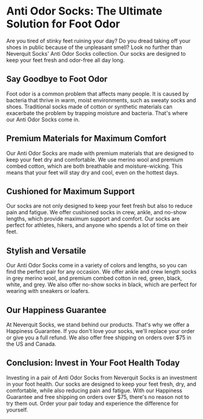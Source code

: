 # Anti Odor Socks: The Ultimate Solution for Foot Odor

Are you tired of stinky feet ruining your day? Do you dread taking off your shoes in public because of the unpleasant smell? Look no further than Neverquit Socks' Anti Odor Socks collection. Our socks are designed to keep your feet fresh and odor-free all day long.

## Say Goodbye to Foot Odor

Foot odor is a common problem that affects many people. It is caused by bacteria that thrive in warm, moist environments, such as sweaty socks and shoes. Traditional socks made of cotton or synthetic materials can exacerbate the problem by trapping moisture and bacteria. That's where our Anti Odor Socks come in.

## Premium Materials for Maximum Comfort

Our Anti Odor Socks are made with premium materials that are designed to keep your feet dry and comfortable. We use merino wool and premium combed cotton, which are both breathable and moisture-wicking. This means that your feet will stay dry and cool, even on the hottest days.

## Cushioned for Maximum Support

Our socks are not only designed to keep your feet fresh but also to reduce pain and fatigue. We offer cushioned socks in crew, ankle, and no-show lengths, which provide maximum support and comfort. Our socks are perfect for athletes, hikers, and anyone who spends a lot of time on their feet.

## Stylish and Versatile

Our Anti Odor Socks come in a variety of colors and lengths, so you can find the perfect pair for any occasion. We offer ankle and crew length socks in grey merino wool, and premium combed cotton in red, green, black, white, and grey. We also offer no-show socks in black, which are perfect for wearing with sneakers or loafers.

## Our Happiness Guarantee

At Neverquit Socks, we stand behind our products. That's why we offer a Happiness Guarantee. If you don't love your socks, we'll replace your order or give you a full refund. We also offer free shipping on orders over $75 in the US and Canada.

## Conclusion: Invest in Your Foot Health Today

Investing in a pair of Anti Odor Socks from Neverquit Socks is an investment in your foot health. Our socks are designed to keep your feet fresh, dry, and comfortable, while also reducing pain and fatigue. With our Happiness Guarantee and free shipping on orders over $75, there's no reason not to try them out. Order your pair today and experience the difference for yourself.
